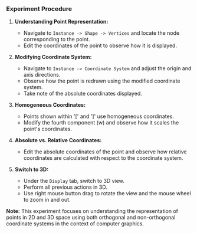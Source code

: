 ### Experiment Procedure

1. **Understanding Point Representation:**
   - Navigate to `Instance -> Shape -> Vertices` and locate the node corresponding to the point.
   - Edit the coordinates of the point to observe how it is displayed.

2. **Modifying Coordinate System:**
   - Navigate to `Instance -> Coordinate System` and adjust the origin and axis directions.
   - Observe how the point is redrawn using the modified coordinate system.
   - Take note of the absolute coordinates displayed.

3. **Homogeneous Coordinates:**
   - Points shown within '[' and ']' use homogeneous coordinates.
   - Modify the fourth component (w) and observe how it scales the point's coordinates.

4. **Absolute vs. Relative Coordinates:**
   - Edit the absolute coordinates of the point and observe how relative coordinates are calculated with respect to the coordinate system.

5. **Switch to 3D:**
   - Under the `Display` tab, switch to 3D view.
   - Perform all previous actions in 3D.
   - Use right mouse button drag to rotate the view and the mouse wheel to zoom in and out.

**Note:** This experiment focuses on understanding the representation of points in 2D and 3D space using both orthogonal and non-orthogonal coordinate systems in the context of computer graphics.